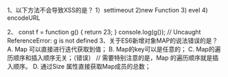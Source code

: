 1、以下方法不会导致XSS的是？
    1）settimeout 2)new Function 3) evel 4) encodeURL

2、 const f = function g() {
        return 23;
    }
    console.log(g()); // Uncaught ReferenceError: g is not defined
3、关于ES6新增对象MAP的说法错误的是？
    A. Map 可以直接进行迭代获取到值；
    B. Map的key可以是任意的；
    C. Map的遍历顺序和插入顺序无关；（错误） // 需要特别注意的是，Map 的遍历顺序就是插入顺序。
    D. 通过Size 属性直接获取Map成员的总数；